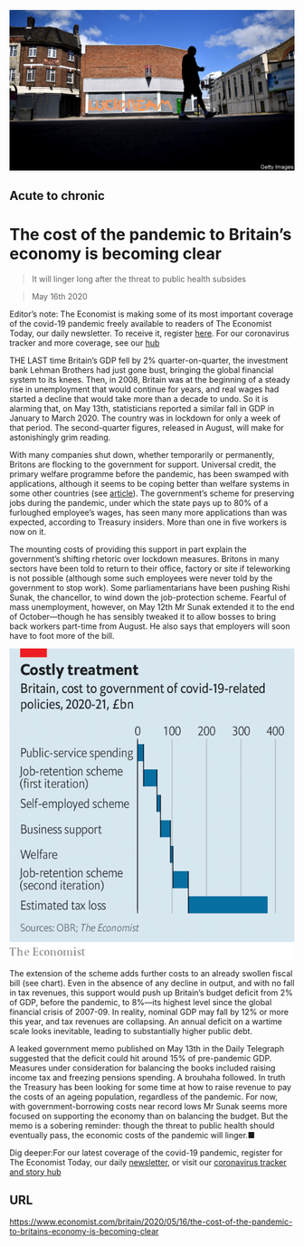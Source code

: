 ![](./images/20200516_BRP504.jpg)

## Acute to chronic

# The cost of the pandemic to Britain’s economy is becoming clear

> It will linger long after the threat to public health subsides

> May 16th 2020

Editor’s note: The Economist is making some of its most important coverage of the covid-19 pandemic freely available to readers of The Economist Today, our daily newsletter. To receive it, register [here](https://www.economist.com//newslettersignup). For our coronavirus tracker and more coverage, see our [hub](https://www.economist.com//coronavirus)

THE LAST time Britain’s GDP fell by 2% quarter-on-quarter, the investment bank Lehman Brothers had just gone bust, bringing the global financial system to its knees. Then, in 2008, Britain was at the beginning of a steady rise in unemployment that would continue for years, and real wages had started a decline that would take more than a decade to undo. So it is alarming that, on May 13th, statisticians reported a similar fall in GDP in January to March 2020. The country was in lockdown for only a week of that period. The second-quarter figures, released in August, will make for astonishingly grim reading.

With many companies shut down, whether temporarily or permanently, Britons are flocking to the government for support. Universal credit, the primary welfare programme before the pandemic, has been swamped with applications, although it seems to be coping better than welfare systems in some other countries (see [article](https://www.economist.com//united-states/2020/05/16/inefficiencies-bedevil-americas-response-to-soaring-joblessness)). The government’s scheme for preserving jobs during the pandemic, under which the state pays up to 80% of a furloughed employee’s wages, has seen many more applications than was expected, according to Treasury insiders. More than one in five workers is now on it.

The mounting costs of providing this support in part explain the government’s shifting rhetoric over lockdown measures. Britons in many sectors have been told to return to their office, factory or site if teleworking is not possible (although some such employees were never told by the government to stop work). Some parliamentarians have been pushing Rishi Sunak, the chancellor, to wind down the job-protection scheme. Fearful of mass unemployment, however, on May 12th Mr Sunak extended it to the end of October—though he has sensibly tweaked it to allow bosses to bring back workers part-time from August. He also says that employers will soon have to foot more of the bill.

![](./images/20200516_BRC601.png)

The extension of the scheme adds further costs to an already swollen fiscal bill (see chart). Even in the absence of any decline in output, and with no fall in tax revenues, this support would push up Britain’s budget deficit from 2% of GDP, before the pandemic, to 8%—its highest level since the global financial crisis of 2007-09. In reality, nominal GDP may fall by 12% or more this year, and tax revenues are collapsing. An annual deficit on a wartime scale looks inevitable, leading to substantially higher public debt.

A leaked government memo published on May 13th in the Daily Telegraph suggested that the deficit could hit around 15% of pre-pandemic GDP. Measures under consideration for balancing the books included raising income tax and freezing pensions spending. A brouhaha followed. In truth the Treasury has been looking for some time at how to raise revenue to pay the costs of an ageing population, regardless of the pandemic. For now, with government-borrowing costs near record lows Mr Sunak seems more focused on supporting the economy than on balancing the budget. But the memo is a sobering reminder: though the threat to public health should eventually pass, the economic costs of the pandemic will linger.■

Dig deeper:For our latest coverage of the covid-19 pandemic, register for The Economist Today, our daily [newsletter](https://www.economist.com//newslettersignup), or visit our [coronavirus tracker and story hub](https://www.economist.com//coronavirus)

## URL

https://www.economist.com/britain/2020/05/16/the-cost-of-the-pandemic-to-britains-economy-is-becoming-clear
